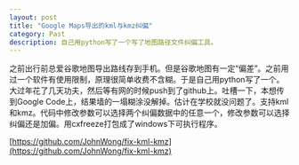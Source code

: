 ```yaml
---
layout: post
title: "Google Maps导出的kml与kmz纠偏"
category: Past
description: 自己用python写了一个写了地图路径文件纠偏工具。
---
```

之前出行前总爱谷歌地图导出路线存到手机。但是谷歌地图有一定“偏差”。之前用过一个软件有使用限制，原理很简单收费不含糊。于是自己用python写了一个。大过年花了几天功夫，然后等有网的时候push到了github上。吐槽一下，本想传到Google Code上，结果墙的一塌糊涂没解掉。估计在学校就没问题了。支持kml和kmz。代码中修改参数可以选择两个纠偏数据中的任意一个，修改参数可以选择纠偏还是加偏。用cxfreeze打包成了windows下可执行程序。

[https://github.com/JohnWong/fix-kml-kmz](https://github.com/JohnWong/fix-kml-kmz)



